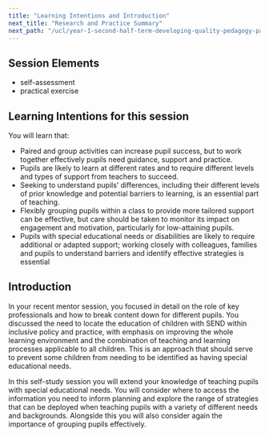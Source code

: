 ```yaml
---
title: "Learning Intentions and Introduction"
next_title: "Research and Practice Summary"
next_path: "/ucl/year-1-second-half-term-developing-quality-pedagogy-part-2/spring-week-1-ect-research-and-practice-summary"
---
```


## Session Elements

- self-assessment
- practical exercise

## Learning Intentions for this session

You will learn that:

- Paired and group activities can increase pupil success, but to work together effectively pupils need guidance, support and practice.
- Pupils are likely to learn at different rates and to require different levels and types of support from teachers to succeed.
- Seeking to understand pupils’ differences, including their different levels of prior knowledge and potential barriers to learning, is an essential part of teaching.
- Flexibly grouping pupils within a class to provide more tailored support can be effective, but care should be taken to monitor its impact on engagement and motivation, particularly for low-attaining pupils.
- Pupils with special educational needs or disabilities are likely to require additional or adapted support; working closely with colleagues, families and pupils to understand barriers and identify effective strategies is essential

## Introduction

In your recent mentor session, you focused in detail on the role of key professionals and how to break content down for different pupils. You discussed the need to locate the education of children with SEND within inclusive policy and practice, with emphasis on improving the whole learning environment and the combination of teaching and learning processes applicable to all children. This is an approach that should serve to prevent some children from needing to be identified as having special educational needs.

In this self-study session you will extend your knowledge of teaching pupils with special educational needs. You will consider where to access the information you need to inform planning and explore the range of strategies that can be deployed when teaching pupils with a variety of different needs and backgrounds. Alongside this you will also consider again the importance of grouping pupils effectively.
